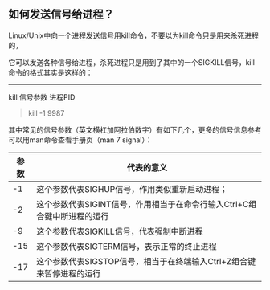 ## 如何发送信号给进程？

Linux/Unix中向一个进程发送信号用kill命令，不要以为kill命令只是用来杀死进程的，

它可以发送各种信号给进程，杀死进程只是用到了其中的一个SIGKILL信号，kill命令的格式其实是这样的：

***

kill 信号参数  进程PID
> kill -1 9987

其中常见的信号参数（英文横杠加阿拉伯数字）有如下几个，更多的信号信息参考可以用man命令查看手册页（man 7 signal）：

|参数|代表的意义|
|---|---|
|-1|这个参数代表SIGHUP信号，作用类似重新启动进程；|
|-2|这个参数代表SIGINT信号，作用相当于在命令行输入Ctrl+C组合键中断进程的运行|
|-9|这个参数代表SIGKILL信号，代表强制中断进程|
|-15|这个参数代表SIGTERM信号，表示正常的终止进程|
|-17|这个参数代表SIGSTOP信号，相当于在终端输入Ctrl+Z组合键来暂停进程的运行|
